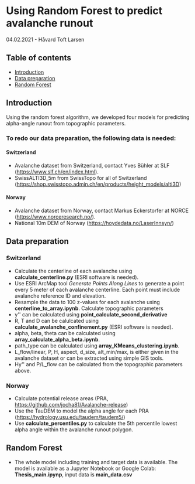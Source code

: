 # Using Random Forest to predict avalanche runout
04.02.2021 - Håvard Toft Larsen

## Table of contents
* [Introduction](#introduction)
* [Data preparation](#data-preparation)
* [Random Forest](#random-forest)

## Introduction
Using the random forest algorithm, we developed four models for predicting alpha-angle runout from topographic parameters.

### To redo our data preparation, the following data is needed:
#### Switzerland
* Avalanche dataset from Switzerland, contact Yves Bühler at SLF (https://www.slf.ch/en/index.html).
* SwissALTI3D_5m from SwissTopo for all of Switzerland (https://shop.swisstopo.admin.ch/en/products/height_models/alti3D)

#### Norway
* Avalanche dataset from Norway, contact Markus Eckerstorfer at NORCE (https://www.norceresearch.no/).
* National 10m DEM of Norway (https://hoydedata.no/LaserInnsyn/)
	
## Data preparation
### Switzerland
* Calculate the centerline of each avalanche using **calculate_centerline.py** (ESRI software is needed).
* Use ESRI ArcMap tool *Generate Points Along Lines* to generate a point every 5 meter of each avalanche centerline. Each point must include avalanche reference ID and elevation.
* Resample the data to 100 z-values for each avalanche using **centerline_to_array.ipynb**.
Calculate topographic parameters
* y'' can be calculated using **point_calculate_second_derivative**
* R, T and D can be calulcated using **calculate_avalanche_confinement.py** (ESRI software is needed).
* alpha, beta, theta can be calculated using **array_calculate_alpha_beta.ipynb**.
* path_type can be calculated using **array_KMeans_clustering.ipynb**.
* L_flow/linear, P, H, aspect, d_size, alt_min/max, is either given in the avalanche dataset or can be extracted using simple GIS tools.
* Hy'' and P/L_flow can be calculated from the topographic parameters above.
### Norway
* Calculate potential release areas (PRA, https://github.com/jocha81/Avalanche-release)
* Use the TauDEM to model the alpha angle for each PRA (https://hydrology.usu.edu/taudem/taudem5/)
* Use **calculate_percentiles.py** to calculate the 5th percentile lowest alpha angle within the avalanche runout polygon.
	
## Random Forest
* The whole model including training and target data is available. The model is available as a Jupyter Notebook or Google Colab: **Thesis_main.ipynp**, input data is **main_data.csv**
